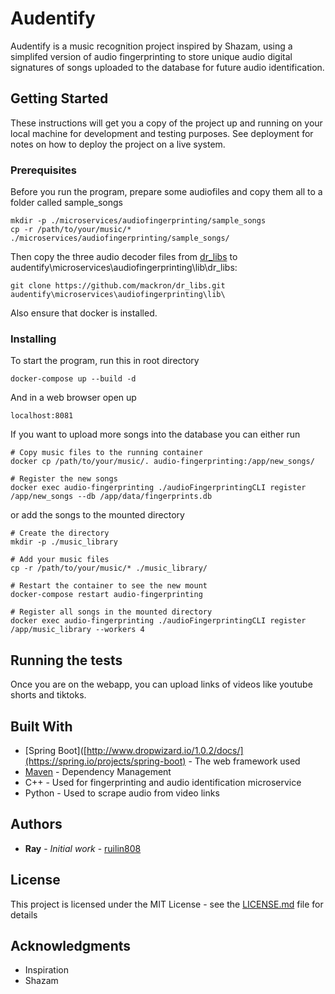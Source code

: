# Audentify

Audentify is a music recognition project inspired by Shazam, using a simplifed version of audio fingerprinting to store unique audio digital signatures of songs uploaded to the database for future audio identification. 

## Getting Started

These instructions will get you a copy of the project up and running on your local machine for development and testing purposes. See deployment for notes on how to deploy the project on a live system.

### Prerequisites

Before you run the program, prepare some audiofiles and copy them all to a folder called sample_songs 

```
mkdir -p ./microservices/audiofingerprinting/sample_songs
cp -r /path/to/your/music/* ./microservices/audiofingerprinting/sample_songs/
```

Then copy the three audio decoder files from [dr_libs](https://github.com/mackron/dr_libs) to audentify\microservices\audiofingerprinting\lib\dr_libs:
```
git clone https://github.com/mackron/dr_libs.git audentify\microservices\audiofingerprinting\lib\
```
Also ensure that docker is installed.

### Installing

To start the program, run this in root directory 
```
docker-compose up --build -d
```
And in a web browser open up 
```
localhost:8081
```
If you want to upload more songs into the database you can either run 
```
# Copy music files to the running container
docker cp /path/to/your/music/. audio-fingerprinting:/app/new_songs/

# Register the new songs
docker exec audio-fingerprinting ./audioFingerprintingCLI register /app/new_songs --db /app/data/fingerprints.db
```
or add the songs to the mounted directory
```
# Create the directory
mkdir -p ./music_library

# Add your music files
cp -r /path/to/your/music/* ./music_library/

# Restart the container to see the new mount
docker-compose restart audio-fingerprinting

# Register all songs in the mounted directory
docker exec audio-fingerprinting ./audioFingerprintingCLI register /app/music_library --workers 4
```

## Running the tests

Once you are on the webapp, you can upload links of videos like youtube shorts and tiktoks. 

## Built With

* [Spring Boot]([http://www.dropwizard.io/1.0.2/docs/](https://spring.io/projects/spring-boot) - The web framework used
* [Maven](https://maven.apache.org/) - Dependency Management
* C++ - Used for fingerprinting and audio identification microservice
* Python - Used to scrape audio from video links

## Authors

* **Ray** - *Initial work* - [ruilin808](https://github.com/ruilin808)


## License

This project is licensed under the MIT License - see the [LICENSE.md](LICENSE.md) file for details

## Acknowledgments

* Inspiration
* Shazam
